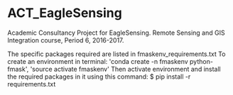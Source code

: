 # ACT_EagleSensing
Academic Consultancy Project for EagleSensing. Remote Sensing and GIS Integration course, Period 6, 2016-2017.

The specific packages required are listed in fmaskenv_requirements.txt
To create an environment in terminal:
 'conda create -n fmaskenv python-fmask',
 'source activate fmaskenv'
 Then activate environment and install the required packages in it using this command:
 $ pip install -r requirements.txt

